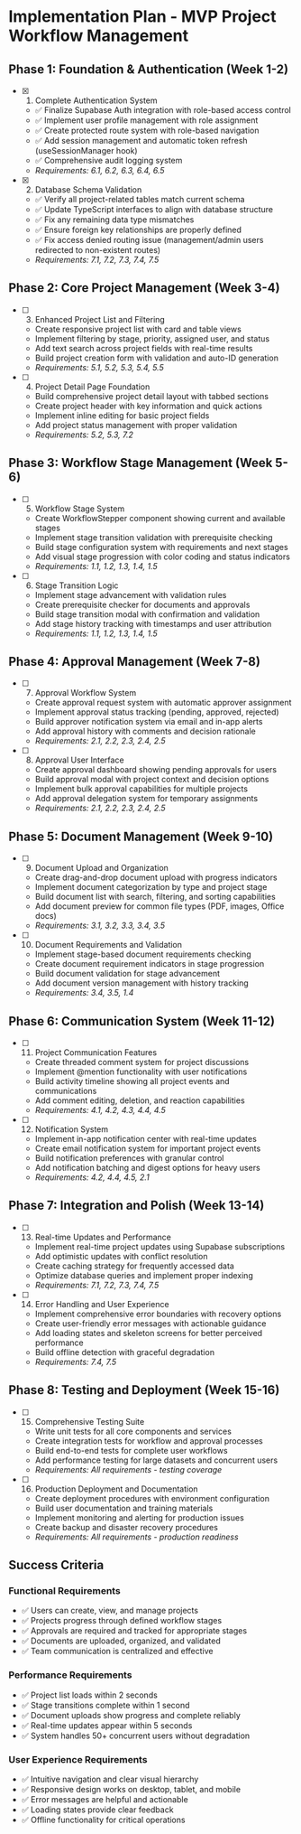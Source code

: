 # Implementation Plan - MVP Project Workflow Management

## Phase 1: Foundation & Authentication (Week 1-2)

- [x] 1. Complete Authentication System
  - ✅ Finalize Supabase Auth integration with role-based access control
  - ✅ Implement user profile management with role assignment
  - ✅ Create protected route system with role-based navigation
  - ✅ Add session management and automatic token refresh (useSessionManager hook)
  - ✅ Comprehensive audit logging system
  - _Requirements: 6.1, 6.2, 6.3, 6.4, 6.5_

- [x] 2. Database Schema Validation
  - ✅ Verify all project-related tables match current schema
  - ✅ Update TypeScript interfaces to align with database structure
  - ✅ Fix any remaining data type mismatches
  - ✅ Ensure foreign key relationships are properly defined
  - ✅ Fix access denied routing issue (management/admin users redirected to non-existent routes)
  - _Requirements: 7.1, 7.2, 7.3, 7.4, 7.5_

## Phase 2: Core Project Management (Week 3-4)

- [ ] 3. Enhanced Project List and Filtering
  - Create responsive project list with card and table views
  - Implement filtering by stage, priority, assigned user, and status
  - Add text search across project fields with real-time results
  - Build project creation form with validation and auto-ID generation
  - _Requirements: 5.1, 5.2, 5.3, 5.4, 5.5_

- [ ] 4. Project Detail Page Foundation
  - Build comprehensive project detail layout with tabbed sections
  - Create project header with key information and quick actions
  - Implement inline editing for basic project fields
  - Add project status management with proper validation
  - _Requirements: 5.2, 5.3, 7.2_

## Phase 3: Workflow Stage Management (Week 5-6)

- [ ] 5. Workflow Stage System
  - Create WorkflowStepper component showing current and available stages
  - Implement stage transition validation with prerequisite checking
  - Build stage configuration system with requirements and next stages
  - Add visual stage progression with color coding and status indicators
  - _Requirements: 1.1, 1.2, 1.3, 1.4, 1.5_

- [ ] 6. Stage Transition Logic
  - Implement stage advancement with validation rules
  - Create prerequisite checker for documents and approvals
  - Build stage transition modal with confirmation and validation
  - Add stage history tracking with timestamps and user attribution
  - _Requirements: 1.1, 1.2, 1.3, 1.4, 1.5_

## Phase 4: Approval Management (Week 7-8)

- [ ] 7. Approval Workflow System
  - Create approval request system with automatic approver assignment
  - Implement approval status tracking (pending, approved, rejected)
  - Build approver notification system via email and in-app alerts
  - Add approval history with comments and decision rationale
  - _Requirements: 2.1, 2.2, 2.3, 2.4, 2.5_

- [ ] 8. Approval User Interface
  - Create approval dashboard showing pending approvals for users
  - Build approval modal with project context and decision options
  - Implement bulk approval capabilities for multiple projects
  - Add approval delegation system for temporary assignments
  - _Requirements: 2.1, 2.2, 2.3, 2.4, 2.5_

## Phase 5: Document Management (Week 9-10)

- [ ] 9. Document Upload and Organization
  - Create drag-and-drop document upload with progress indicators
  - Implement document categorization by type and project stage
  - Build document list with search, filtering, and sorting capabilities
  - Add document preview for common file types (PDF, images, Office docs)
  - _Requirements: 3.1, 3.2, 3.3, 3.4, 3.5_

- [ ] 10. Document Requirements and Validation
  - Implement stage-based document requirements checking
  - Create document requirement indicators in stage progression
  - Build document validation for stage advancement
  - Add document version management with history tracking
  - _Requirements: 3.4, 3.5, 1.4_

## Phase 6: Communication System (Week 11-12)

- [ ] 11. Project Communication Features
  - Create threaded comment system for project discussions
  - Implement @mention functionality with user notifications
  - Build activity timeline showing all project events and communications
  - Add comment editing, deletion, and reaction capabilities
  - _Requirements: 4.1, 4.2, 4.3, 4.4, 4.5_

- [ ] 12. Notification System
  - Implement in-app notification center with real-time updates
  - Create email notification system for important project events
  - Build notification preferences with granular control
  - Add notification batching and digest options for heavy users
  - _Requirements: 4.2, 4.4, 4.5, 2.1_

## Phase 7: Integration and Polish (Week 13-14)

- [ ] 13. Real-time Updates and Performance
  - Implement real-time project updates using Supabase subscriptions
  - Add optimistic updates with conflict resolution
  - Create caching strategy for frequently accessed data
  - Optimize database queries and implement proper indexing
  - _Requirements: 7.1, 7.2, 7.3, 7.4, 7.5_

- [ ] 14. Error Handling and User Experience
  - Implement comprehensive error boundaries with recovery options
  - Create user-friendly error messages with actionable guidance
  - Add loading states and skeleton screens for better perceived performance
  - Build offline detection with graceful degradation
  - _Requirements: 7.4, 7.5_

## Phase 8: Testing and Deployment (Week 15-16)

- [ ] 15. Comprehensive Testing Suite
  - Write unit tests for all core components and services
  - Create integration tests for workflow and approval processes
  - Build end-to-end tests for complete user workflows
  - Add performance testing for large datasets and concurrent users
  - _Requirements: All requirements - testing coverage_

- [ ] 16. Production Deployment and Documentation
  - Create deployment procedures with environment configuration
  - Build user documentation and training materials
  - Implement monitoring and alerting for production issues
  - Create backup and disaster recovery procedures
  - _Requirements: All requirements - production readiness_

## Success Criteria

### Functional Requirements
- ✅ Users can create, view, and manage projects
- ✅ Projects progress through defined workflow stages
- ✅ Approvals are required and tracked for appropriate stages
- ✅ Documents are uploaded, organized, and validated
- ✅ Team communication is centralized and effective

### Performance Requirements
- ✅ Project list loads within 2 seconds
- ✅ Stage transitions complete within 1 second
- ✅ Document uploads show progress and complete reliably
- ✅ Real-time updates appear within 5 seconds
- ✅ System handles 50+ concurrent users without degradation

### User Experience Requirements
- ✅ Intuitive navigation and clear visual hierarchy
- ✅ Responsive design works on desktop, tablet, and mobile
- ✅ Error messages are helpful and actionable
- ✅ Loading states provide clear feedback
- ✅ Offline functionality for critical operations